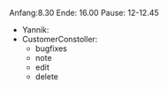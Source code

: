 Anfang:8.30
Ende: 16.00
Pause: 12-12.45

- Yannik:
- CustomerConstoller:
  - bugfixes
  - note
  - edit
  - delete
